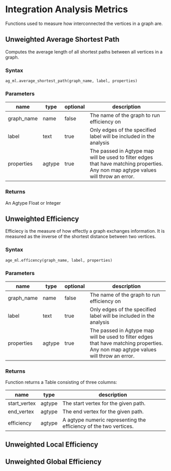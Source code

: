 # Integration Analysis Metrics

Functions used to measure how interconnected the vertices in a graph are.

## Unweighted Average Shortest Path

Computes the average length of all shortest paths between all vertices in a graph.

### Syntax

```
ag_ml.average_shortest_path(graph_name, label, properties)
```

### Parameters

| name | type | optional | description |
| --- | --- | --- | --- |
| graph_name | name  | false | The name of the graph to run efficiency on |
| label | text | true | Only edges of the specified label will be included in the analysis
| properties | agtype | true | The passed in Agtype map will be used to filter edges that have matching properties. Any non map agtype values will throw an error. |

### Returns
An Agtype Float or Integer


## Unweighted Efficiency

Efficiecy is the measure of how effectly a graph exchanges information. It is measured as the inverse of the shortest distance between two vertices.

### Syntax

```
age_ml.efficency(graph_name, label, properties)
```

### Parameters

| name | type | optional | description |
| --- | --- | --- | --- |
| graph_name | name  | false | The name of the graph to run efficiency on |
| label | text | true | Only edges of the specified label will be included in the analysis
| properties | agtype | true | The passed in Agtype map will be used to filter edges that have matching properties. Any non map agtype values will throw an error. |

### Returns

Function returns a Table consisting of three columns:

| name | type | description |
| --- | --- | --- |
| start_vertex | agtype | The start vertex for the given path. |
| end_vertex | agtype | The end vertex for the given path. |
| efficiency | agtype | A agtype numeric representing the efficiency of the two vertices. |

## Unweighted Local Efficiency

## Unweighted Global Efficiency

